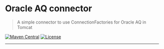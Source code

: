 # Oracle AQ connector 

> A simple connector to use ConnectionFactories for Oracle AQ in Tomcat

[![Maven Central](https://maven-badges.herokuapp.com/maven-central/com.github.fbascheper/oracle-aq-connector/badge.svg)](https://maven-badges.herokuapp.com/maven-central/com.github.fbascheper/oracle-aq-connector)
[![License](https://img.shields.io/badge/license-Apache%202-blue.svg)](https://raw.githubusercontent.com/fbascheper/oracle-aq-connector/master/LICENSE.txt)

***

